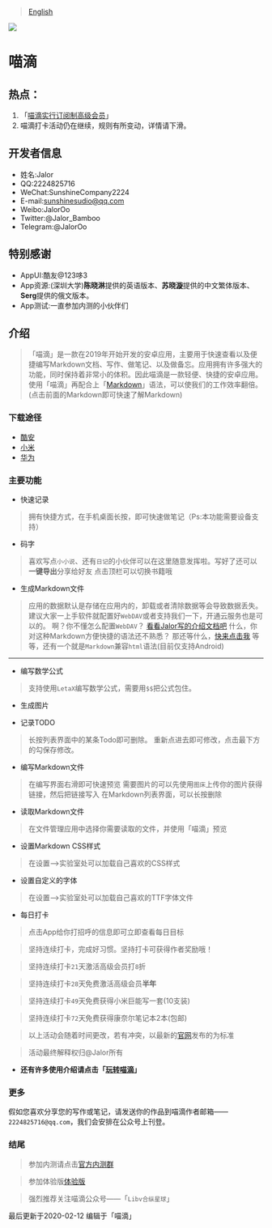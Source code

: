> [English](https://sunshinesudio.com/miad-English)

![](https://i.niupic.com/images/2020/01/18/6l3D.png)

# 喵滴
## 热点：
1. 「[喵滴实行订阅制高级会员](https://sunshinesudio.com/senior)」
2. 喵滴打卡活动仍在继续，规则有所变动，详情请下滑。


## 开发者信息
* 姓名:Jalor
* QQ:2224825716
* WeChat:SunshineCompany2224
* E-mail:sunshinesudio@qq.com
* Weibo:JalorOo
* Twitter:@Jalor_Bamboo
* Telegram:@JalorOo


## 特别感谢
* AppUI:酷友@123哆3
* App资源:(深圳大学)**陈晓淋**提供的英语版本、**苏晓漩**提供的中文繁体版本、**Serg**提供的俄文版本。
* App测试:一直参加内测的小伙伴们

## 介绍

> 「喵滴」是一款在2019年开始开发的安卓应用，主要用于快速查看以及便捷编写Markdown文档、写作、做笔记、以及做备忘。应用拥有许多强大的功能，同时保持着非常小的体积。因此喵滴是一款轻便、快捷的安卓应用。使用「喵滴」再配合上「[Markdown](https://jaloroo.github.io/Markdown-Intro)」语法，可以使我们的工作效率翻倍。(点击前面的Markdown即可快速了解Markdown)

### 下载途径
* [酷安](https://www.coolapk.com/apk/cn.sunshinesudio.libv)
* [小米](http://app.mi.com/details?id=cn.sunshinesudio.libv)
* [华为](https://appstore.huawei.com/app/C101050203)

### 主要功能
* 快速记录
> 拥有快捷方式，在手机桌面长按，即可快速做笔记（Ps:本功能需要设备支持）

* 码字
> 喜欢写点`小小说`、还有`日记`的小伙伴可以在这里随意发挥啦。写好了还可以**一键导出**分享给好友
> 点击顶栏可以切换书籍哦

* 生成Markdown文件
> 应用的数据默认是存储在应用内的，卸载或者清除数据等会导致数据丢失。建议大家一上手软件就配置好`WebDAV`或者支持我们一下，开通云服务也是可以的。
> 啊？你不懂怎么配置`WebDAV`？
> [看看Jalor写的介绍文档吧](https://www.jianguoyun.com/p/DUGwV7oQg7GBCBj59sQC)
> 什么，你对这种Markdown方便快捷的语法还不熟悉？
> 那还等什么，[快来点击我](https://github.com/younghz/Markdown)
> 等等，还有一个就是`Markdown`兼容`html`语法(目前仅支持Android)
---

* 编写数学公式
>支持使用`LetaX`编写数学公式，需要用`$$`把公式包住。

* 生成图片

* 记录TODO
> 长按列表界面中的某条Todo即可删除。
> 重新点进去即可修改，点击最下方的勾保存修改。

* 编写Markdown文件
> 在编写界面右滑即可快速预览
> 需要图片的可以先使用`图床`上传你的图片获得链接，然后把链接写入
> 在Markdown列表界面，可以长按删除

* 读取Markdown文件
> 在文件管理应用中选择你需要读取的文件，并使用「喵滴」预览

* 设置Markdown CSS样式
> 在设置—>实验室处可以加载自己喜欢的CSS样式

* 设置自定义的字体
> 在设置—>实验室处可以加载自己喜欢的TTF字体文件

* 每日打卡

> 点击App给你打招呼的信息即可立即查看每日目标

> 坚持连续打卡，完成好习惯。坚持打卡可获得作者奖励哦！

> 坚持连续打卡`21`天激活高级会员打`8`折

> 坚持连续打卡`28`天免费激活高级会员**半年**

> 坚持连续打卡`49`天免费获得小米巨能写一套(10支装)

> 坚持连续打卡`72`天免费获得康奈尔笔记本2本(包邮)

> 以上活动会随着时间更改，若有冲突，以最新的[官网](https://sunshinesudio.com)发布的为标准

> 活动最终解释权归@Jalor所有

* **还有许多使用介绍请点击「[玩转喵滴](https://jaloroo.github.io/help/help)」**

### 更多
假如您喜欢分享您的写作或笔记，请发送你的作品到喵滴作者邮箱——`2224825716@qq.com`，我们会安排在公众号上刊登。

### 结尾
> 参加内测请点击[官方内测群](:https://jq.qq.com/?_wv=1027&k=52RzxWK)

> 参加体验版[体验版](https://fir.im/miad)

> 强烈推荐关注喵滴公众号——「`Libv合纵星球`」

最后更新于2020-02-12
编辑于「喵滴」

